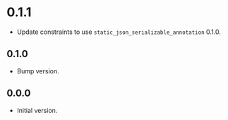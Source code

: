 # 0.1.1

- Update constraints to use `static_json_serializable_annotation` 0.1.0.

## 0.1.0

- Bump version.

## 0.0.0

- Initial version.
